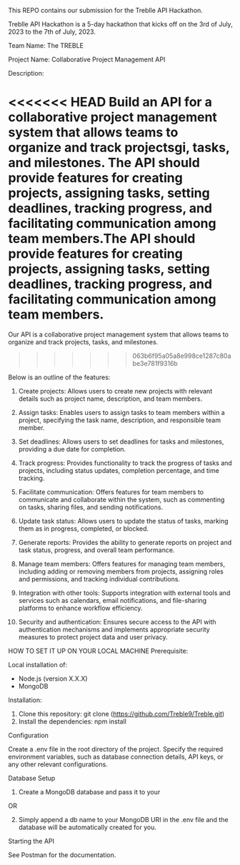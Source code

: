 This REPO contains our submission for the Treblle API Hackathon.

Treblle API Hackathon is a 5-day hackathon that kicks off on the 3rd of July, 2023 to the 7th of July, 2023.

Team Name: The TREBLE

Project Name: Collaborative Project Management API

Description:

<<<<<<< HEAD
Build an API for a collaborative project management system that allows teams to organize and track projectsgi, tasks, and milestones. The API should provide features for creating projects, assigning tasks, setting deadlines, tracking progress, and facilitating communication among team members.The API should provide features for creating projects, assigning tasks, setting deadlines, tracking progress, and facilitating communication among team members.
=======
Our API is a collaborative project management system that allows teams to organize and track projects, tasks, and milestones. 
>>>>>>> 063b6f95a05a8e998ce1287c80abe3e781f9316b

Below is an outline of the features:
1. Create projects: Allows users to create new projects with relevant details such as project name, description, and team members.

2. Assign tasks: Enables users to assign tasks to team members within a project, specifying the task name, description, and responsible team member.

3. Set deadlines: Allows users to set deadlines for tasks and milestones, providing a due date for completion.

4. Track progress: Provides functionality to track the progress of tasks and projects, including status updates, completion percentage, and time tracking.

5. Facilitate communication: Offers features for team members to communicate and collaborate within the system, such as commenting on tasks, sharing files, and sending notifications.

6. Update task status: Allows users to update the status of tasks, marking them as in progress, completed, or blocked.

7. Generate reports: Provides the ability to generate reports on project and task status, progress, and overall team performance.

8. Manage team members: Offers features for managing team members, including adding or removing members from projects, assigning roles and permissions, and tracking individual contributions.

9. Integration with other tools: Supports integration with external tools and services such as calendars, email notifications, and file-sharing platforms to enhance workflow efficiency.

10. Security and authentication: Ensures secure access to the API with authentication mechanisms and implements appropriate security measures to protect project data and user privacy.


HOW TO SET IT UP ON YOUR LOCAL MACHINE
Prerequisite:

Local installation of:
- Node.js (version X.X.X)
- MongoDB


Installation:

1. Clone this repository: git clone (https://github.com/Treble9/Treble.git)
2. Install the dependencies: npm install

Configuration


Create a .env file in the root directory of the project.
Specify the required environment variables, such as database connection details, API keys, or any other relevant configurations.

Database Setup

1. Create a MongoDB database and pass it to your 

  OR
  
2. Simply append a db name to your MongoDB URI in the .env file and the database will be automatically created for you.



Starting the API

See Postman for the documentation.


